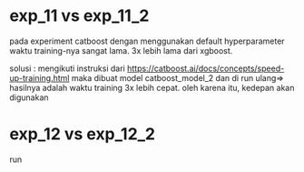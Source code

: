 
# exp_11 vs exp_11_2

pada experiment catboost dengan menggunakan default hyperparameter waktu training-nya sangat lama. 3x lebih lama dari xgboost. 

solusi : mengikuti instruksi dari https://catboost.ai/docs/concepts/speed-up-training.html maka dibuat model catboost_model_2 dan di run ulang=> hasilnya adalah waktu training 3x lebih cepat. oleh karena itu, kedepan akan digunakan 

# exp_12 vs exp_12_2

run 